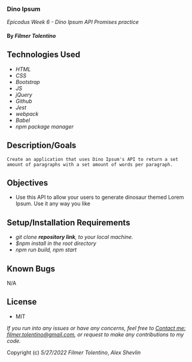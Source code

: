### Dino Ipsum

_Epicodus Week 6 - Dino Ipsum API Promises practice_

#### By _**Filmer Tolentino**_

## Technologies Used

* _HTML_
* _CSS_
* _Bootstrap_
* _JS_
* _jQuery_
* _Github_
* _Jest_
* _webpack_
* _Babel_
* _npm package manager_

## Description/Goals
```
Create an application that uses Dino Ipsum's API to return a set amount of paragraphs with a set amount of words per paragraph.
```

## Objectives
* Use this API to allow your users to generate dinosaur themed Lorem Ipsum. Use it any way you like

## Setup/Installation Requirements

* _git clone **repository link**, to your local machine._
* _$npm install in the root directory_
* _npm run build, npm start_

## Known Bugs
N/A

## License
* MIT

_If you run into any issues or have any concerns, feel free to [Contact me: filmer.tolentino@gmail.com](mailto:filmer.tolentino@gmail.com), or request to make any contributions to my code._ 

Copyright (c) _5/27/2022_ _Filmer Tolentino_, _Alex Shevlin_